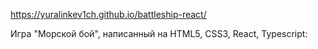 https://yuralinkev1ch.github.io/battleship-react/

Игра "Морской бой", написанный на HTML5, CSS3, React, Typescript:
